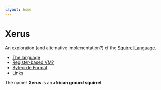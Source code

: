 ```yaml
---
layout: home
---
```


# Xerus

An exploration (and alternative implementation?) of the [Squirrel Language](http://squirrel-lang.org).

- [The language](squirrel/lang)
- [Register-based VM?](squirrel/stack-or-register-based-vm)
- [Bytecode Format](squirrel/bytecode)
- [Links](squirrel/links)

The name? **Xerus** is an **african ground squirrel**.
